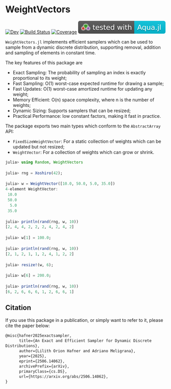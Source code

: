# WeightVectors

<!-- [![Stable](https://img.shields.io/badge/docs-stable-blue.svg)](https://LilithHafner.github.io/WeightVectors.jl/stable/) -->
[![Dev](https://img.shields.io/badge/docs-dev-blue.svg)](https://LilithHafner.github.io/WeightVectors.jl/dev/)
[![Build Status](https://github.com/LilithHafner/WeightVectors.jl/actions/workflows/CI.yml/badge.svg?branch=main)](https://github.com/LilithHafner/WeightVectors.jl/actions/workflows/CI.yml?query=branch%3Amain)
[![Coverage](https://codecov.io/gh/LilithHafner/WeightVectors.jl/branch/main/graph/badge.svg)](https://codecov.io/gh/LilithHafner/WeightVectors.jl) <!--
[![PkgEval](https://JuliaCI.github.io/NanosoldierReports/pkgeval_badges/W/WeightVectors.svg)](https://JuliaCI.github.io/NanosoldierReports/pkgeval_badges/W/WeightVectors.html) -->
[![Aqua](https://raw.githubusercontent.com/JuliaTesting/Aqua.jl/master/badge.svg)](https://github.com/JuliaTesting/Aqua.jl)

`WeightVectors.jl` implements efficient samplers which can be used to sample from a dynamic discrete distribution, supporting removal, addition and sampling of elements in constant time.

The key features of this package are

- Exact Sampling: The probability of sampling an index is exactly proportional to its weight;
- Fast Sampling: O(1) worst-case expected runtime for drawing a sample;
- Fast Updates: O(1) worst-case amortized runtime for updating any weight;
- Memory Efficient: O(n) space complexity, where n is the number of weights;
- Dynamic Sizing: Supports samplers that can be resized;
- Practical Performance: low constant factors, making it fast in practice.

The package exports two main types which conform to the `AbstractArray` API:

- `FixedSizeWeightVector`: For a static collection of weights which can be updated but not resized;
- `WeightVector`: For a collection of weights which can grow or shrink.

```julia
julia> using Random, WeightVectors

julia> rng = Xoshiro(42);

julia> w = WeightVector([10.0, 50.0, 5.0, 35.0])
4-element WeightVector:
 10.0
 50.0
  5.0
 35.0

julia> println(rand(rng, w, 10))
[2, 4, 4, 2, 2, 2, 4, 2, 4, 2]

julia> w[1] = 100.0;

julia> println(rand(rng, w, 10))
[2, 1, 2, 1, 1, 2, 4, 1, 2, 2]

julia> resize!(w, 6);

julia> w[6] = 200.0;

julia> println(rand(rng, w, 10))
[6, 2, 6, 6, 6, 1, 2, 6, 6, 1]
```

## Citation

If you use this package in a publication, or simply want to refer to it, please cite the paper below:

```
@misc{hafner2025exactsampler,
      title={An Exact and Efficient Sampler for Dynamic Discrete Distributions}, 
      author={Lilith Orion Hafner and Adriano Meligrana},
      year={2025},
      eprint={2506.14062},
      archivePrefix={arXiv},
      primaryClass={cs.DS},
      url={https://arxiv.org/abs/2506.14062}, 
}
```
